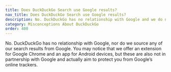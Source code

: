 ```yaml
---
title: Does DuckDuckGo Search use Google results?
nav_title: Does DuckDuckGo Search use Google results?
description: No. DuckDuckGo has no relationship with Google and we do not rely on Google’s results for any of our search results.
category: Misconceptions About DuckDuckGo
order: 400
---
```


No. DuckDuckGo has no relationship with Google, nor do we source any of our search results from Google. You may notice that we offer an extension for Google Chrome and an app for Android devices, but these are also not in partnership with Google and actually aim to protect you from Google’s online trackers.
